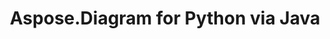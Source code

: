 ﻿---
title: Aspose.Diagram for Python via Java
type: docs
weight: 70
url: /fr/java/python-java/
---
